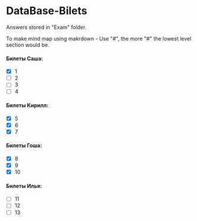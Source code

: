 # DataBase-Bilets

Answers stored in "Exam" folder.

To make mind map using makrdown - Use "#", the more "#" the lowest level section would be.
#### Билеты Саша:
- [x] 1
- [ ] 2
- [ ] 3
- [ ] 4
#### Билеты Кирилл:
- [X] 5
- [X] 6
- [X] 7

#### Билеты Гоша:
- [X] 8
- [X] 9
- [X] 10
#### Билеты Илья:
- [ ] 11
- [ ] 12
- [ ] 13
